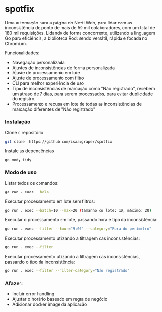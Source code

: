 # spotfix

Uma automação para a página do Nexti Web, para lidar com as inconsistência de ponto de mais de 50 mil colaboradores, com um total de 180 mil requisições. Lidando de forma concorrente, utilizando a linguagem Go para eficiência, a biblioteca Rod: sendo versátil, rápida e focada no Chromium. 

Funcionalidades:

- Navegação personalizada
- Ajustes de inconsistências de forma personalizada
- Ajuste de processamento em lote
- Ajuste de processamento com filtro
- CLI para melhor experiência de uso
- Tipo de inconsistências de marcação como "Não registrado", recebem um atraso de 7 dias, para serem processados, para evitar duplicidade do registro.
- Processamento e recusa em lote de todas as inconsistências de marcação diferentes de "Não registrado"

### Instalação

Clone o repositório
```bash
git clone  https://github.com/isaacgraper/spotfix
```

Instale as dependências
```bash
go mody tidy
```

### Modo de uso

Listar todos os comandos:
```bash
go run . exec --help
```

Executar processamento em lote sem filtros:
```bash
go run . exec --batch=10 --max=20 (tamanho do lote: 10, máximo: 20)
```

Executar o processamento em lote, passando hora e tipo da inconsistência:
```bash
go run . exec --filter --hour="9:00" --category="Fora do perímetro"
```

Executar processamento utlizando a filtragem das inconsistências:
```bash
go run . exec --filter
```

Executar processamento utlizando a filtragem das inconsistências, passando o tipo da inconsistência:
```bash
go run . exec --filter --filter-category="Não registrado"
```

### Afazer:

- Incluir error handling
- Ajustar o horário baseado em regra de negócio
- Adicionar docker image da aplicação



